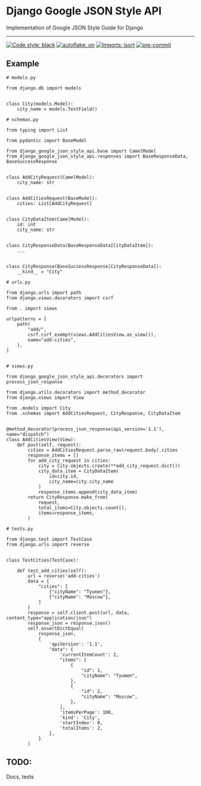 # Django Google JSON Style API

Implementation of Google JSON Style Guide for Django

----
[![Code style: black](https://img.shields.io/badge/code%20style-black-000000.svg)](https://github.com/psf/black)
[![autoflake: on](https://img.shields.io/badge/autoflake-on-brightgreen)](https://github.com/myint/autoflake)
[![Imports: isort](https://img.shields.io/badge/%20imports-isort-%231674b1?style=flat&labelColor=ef8336)](https://pycqa.github.io/isort/)
[![pre-commit](https://img.shields.io/badge/pre--commit-enabled-brightgreen?logo=pre-commit&logoColor=white)](https://github.com/pre-commit/pre-commit)

## Example

    # models.py

    from django.db import models


    class City(models.Model):
        city_name = models.TextField()

    # schemas.py

    from typing import List

    from pydantic import BaseModel

    from django_google_json_style_api.base import CamelModel
    from django_google_json_style_api.responses import BaseResponseData, BaseSuccessResponse


    class AddCityRequest(CamelModel):
        city_name: str


    class AddCitiesRequest(BaseModel):
        cities: List[AddCityRequest]


    class CityDataItem(CamelModel):
        id: int
        city_name: str


    class CityResponseData(BaseResponseData[CityDataItem]):
        ...


    class CityResponse(BaseSuccessResponse[CityResponseData]):
        __kind__ = "City"

    # urls.py

    from django.urls import path
    from django.views.decorators import csrf

    from . import views

    urlpatterns = [
        path(
            "add/",
            csrf.csrf_exempt(views.AddCitiesView.as_view()),
            name="add-cities",
        ),
    ]


    # views.py

    from django_google_json_style_api.decorators import process_json_response

    from django.utils.decorators import method_decorator
    from django.views import View

    from .models import City
    from .schemas import AddCitiesRequest, CityResponse, CityDataItem


    @method_decorator(process_json_response(api_version='1.1'), name="dispatch")
    class AddCitiesView(View):
        def post(self, request):
            cities = AddCitiesRequest.parse_raw(request.body).cities
            response_items = []
            for add_city_request in cities:
                city = City.objects.create(**add_city_request.dict())
                city_data_item = CityDataItem(
                    id=city.id,
                    city_name=city.city_name
                )
                response_items.append(city_data_item)
            return CityResponse.make_from(
                request,
                total_items=City.objects.count(),
                items=response_items,
            )

    # tests.py

    from django.test import TestCase
    from django.urls import reverse


    class TestCities(TestCase):

        def test_add_cities(self):
            url = reverse('add-cities')
            data = {
                "cities": [
                    {"cityName": "Tyumen"},
                    {"cityName": "Moscow"},
                ]
            }
            response = self.client.post(url, data, content_type="application/json")
            response_json = response.json()
            self.assertDictEqual(
                response_json,
                {
                    'apiVersion': '1.1',
                    "data": {
                        'currentItemCount': 2,
                        "items": [
                            {
                                "id": 1,
                                "cityName": "Tyumen",
                            },
                            {
                                "id": 2,
                                "cityName": "Moscow",
                            },
                        ],
                        'itemsPerPage': 100,
                        'kind': 'City',
                        'startIndex': 0,
                        'totalItems': 2,
                    },
                }
            )


## TODO:

Docs, tests
